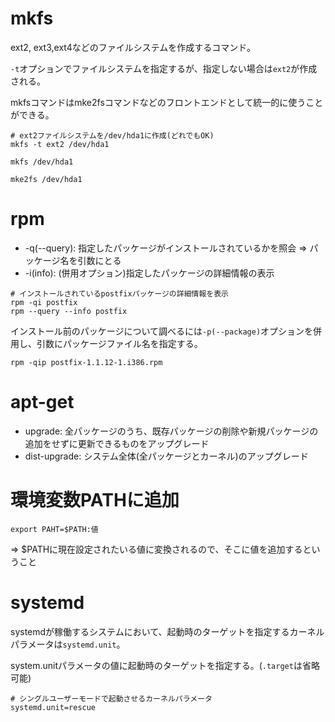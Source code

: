 # mkfs

ext2, ext3,ext4などのファイルシステムを作成するコマンド。

`-t`オプションでファイルシステムを指定するが、指定しない場合は`ext2`が作成される。

mkfsコマンドはmke2fsコマンドなどのフロントエンドとして統一的に使うことができる。

```
# ext2ファイルシステムを/dev/hda1に作成(どれでもOK)
mkfs -t ext2 /dev/hda1

mkfs /dev/hda1

mke2fs /dev/hda1
```

# rpm

- -q(--query): 指定したパッケージがインストールされているかを照会 => パッケージ名を引数にとる
- -i(info): (併用オプション)指定したパッケージの詳細情報の表示

```
# インストールされているpostfixパッケージの詳細情報を表示
rpm -qi postfix
rpm --query --info postfix
```

インストール前のパッケージについて調べるには`-p(--package)`オプションを併用し、引数にパッケージファイル名を指定する。

```
rpm -qip postfix-1.1.12-1.i386.rpm
```

# apt-get

- upgrade: 全パッケージのうち、既存パッケージの削除や新規パッケージの追加をせずに更新できるものをアップグレード
- dist-upgrade: システム全体(全パッケージとカーネル)のアップグレード


# 環境変数PATHに追加

```
export PAHT=$PATH:値
```

=> $PATHに現在設定されたいる値に変換されるので、そこに値を追加するということ

# systemd

systemdが稼働するシステムにおいて、起動時のターゲットを指定するカーネルパラメータは`systemd.unit`。

system.unitパラメータの値に起動時のターゲットを指定する。(`.target`は省略可能)

```
# シングルユーザーモードで起動させるカーネルパラメータ
systemd.unit=rescue
```

